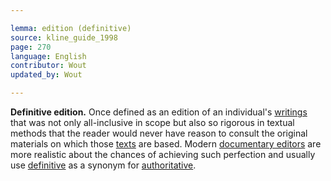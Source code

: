 ```yaml
---

lemma: edition (definitive)
source: kline_guide_1998
page: 270
language: English
contributor: Wout
updated_by: Wout

---
```


**Definitive edition.** Once defined as an edition of an individual's [writings](writingProduct.html) that was not only all-inclusive in scope but also so rigorous in textual methods that the reader would never have reason to consult the original materials on which those [texts](text.html) are based. Modern [documentary editors](editingDocumentary.html) are more realistic about the chances of achieving such perfection and usually use [definitive](definitive.html) as a synonym for [authoritative](authoritative.html).

